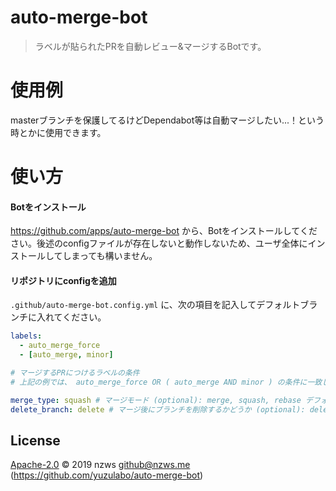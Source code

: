 # auto-merge-bot

> ラベルが貼られたPRを自動レビュー&マージするBotです。

# 使用例
masterブランチを保護してるけどDependabot等は自動マージしたい...！という時とかに使用できます。

# 使い方

#### Botをインストール
https://github.com/apps/auto-merge-bot から、Botをインストールしてください。後述のconfigファイルが存在しないと動作しないため、ユーザ全体にインストールしてしまっても構いません。

#### リポジトリにconfigを追加
`.github/auto-merge-bot.config.yml` に、次の項目を記入してデフォルトブランチに入れてください。
```yaml
labels:
  - auto_merge_force
  - [auto_merge, minor]

# マージするPRにつけるラベルの条件
# 上記の例では、 auto_merge_force OR ( auto_merge AND minor ) の条件に一致したらマージを行います。

merge_type: squash # マージモード (optional): merge, squash, rebase デフォルト: merge
delete_branch: delete # マージ後にブランチを削除するかどうか (optional): delete または 空欄
```

## License

[Apache-2.0](LICENSE) © 2019 nzws <github@nzws.me> (https://github.com/yuzulabo/auto-merge-bot)
